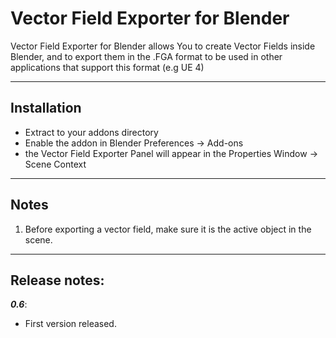 Vector Field Exporter for Blender
=======================================

Vector Field Exporter for Blender allows You to create Vector Fields inside Blender, and to export them in the .FGA format to be used in other applications that support this format (e.g UE 4)
  
------------------------------------------------------------------------------------------------------- 
 
## Installation  
 
- Extract to your addons directory
- Enable the addon in Blender Preferences -> Add-ons
- the Vector Field Exporter Panel will appear in the Properties Window -> Scene Context 
 
--------------------------------------------------------------------------------------------------------- 
 
## Notes  

1. Before exporting a vector field, make sure it is the active object in the scene. 

------------------------------------------------------------------------------------------------------- 
  
## Release notes:  

***0.6***:
-  First version released.

